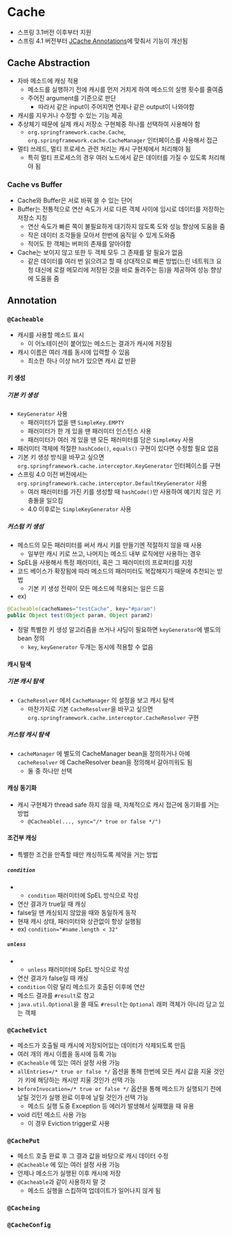 # Cache

- 스프링 3.1버전 이후부터 지원
- 스프링 4.1 버전부터 [JCache Annotations](https://jcp.org/en/jsr/detail?id=107)에 맞춰서 기능이 개선됨

## Cache Abstraction

- 자바 메소드에 캐싱 적용
  - 메소드를 실행하기 전에 캐시를 먼저 거치게 하여 메소드의 실행 횟수를 줄여줌
  - 주어진 argument를 기준으로 판단
    - 따라서 같은 input이 주어지면 언제나 같은 output이 나와야함
- 캐시를 지우거나 수정할 수 있는 기능 제공
- 추상체기 때문에 실제 캐시 저장소 구현체중 하나를 선택하여 사용해야 함
  - `org.springframework.cache.Cache`, `org.springframework.cache.CacheManager` 인터페이스를 사용해서 접근
- 멀티 쓰레드, 멀티 프로세스 관련 처리는 캐시 구현체에서 처리해야 됨
  - 특히 멀티 프로세스의 경우 여러 노드에서 같은 데이터를 가질 수 있도록 처리해야 됨

### Cache vs Buffer

- Cache와 Buffer은 서로 바꿔 쓸 수 있는 단어
- Buffer는 전통적으로 연산 속도가 서로 다른 객체 사이에 임시로 데이터를 저장하는 저장소 지칭
  - 연산 속도가 빠른 쪽이 불필요하게 대기하지 않도록 도와 성능 향상에 도움을 줌
  - 작은 데이터 조각들을 모아서 한번에 움직일 수 있게 도와줌
  - 적어도 한 객체는 버퍼의 존재를 알아야함
- Cache는 보이지 않고 또한 두 객체 모두 그 존재를 알 필요가 없음
  - 같은 데이터를 여러 번 읽으려고 할 때 상대적으로 빠른 방법(느린 네트워크 요청 대신에 로컬 메모리에 저장된 것을 바로 돌려주는 등)을 제공하여 성능 향상에 도움을 줌

## Annotation

### `@Cacheable` 

- 캐시를 사용할 메소드 표시
  - 이 어노테이션이 붙어있는 메소드는 결과가 캐시에 저장됨
- 캐시 이름은 여러 개를 동시에 입력할 수 있음
  - 최소한 하나 이상 hit가 있으면 캐시 값 반환

#### 키 생성

##### 기본 키 생성

- `KeyGenerator` 사용
  - 패러미터가 없을 땐 `SimpleKey.EMPTY`
  - 패러미터가 한 개 있을 땐 패러미터 인스턴스 사용
  - 패러미터가 여러 개 있을 땐 모든 패러미터를 담은 `SimpleKey` 사용
- 패러미터 객체에 적절한 `hashCode()`, `equals()` 구현이 있다면 수정할 필요 없음
- 기본 키 생성 방식을 바꾸고 싶으면 `org.springframework.cache.interceptor.KeyGenerator` 인터페이스를 구현
- 스프링 4.0 이전 버전에서는 `org.springframework.cache.interceptor.DefaultKeyGenerator` 사용
  - 여러 패러미터를 가진 키를 생성할 때 `hashCode()`만 사용하여 예기치 않은 키 충돌을 일으킴
  - 4.0 이후로는 `SimpleKeyGenerator` 사용


##### 커스텀 키 생성

- 메소드의 모든 패러미터를 써서 캐시 키를 만들기엔 적절하지 않을 때 사용
  - 일부만 캐시 키로 쓰고, 나머지는 메소드 내부 로직에만 사용하는 경우
- SpEL을 사용해서 특정 패러미터, 혹은 그 패러미터의 프로퍼티를 지정
- 코드 베이스가 확장됨에 따라 메소드의 패러미터도 복잡해지기 때문에 추천되는 방법
  - 기본 키 생성 전략이 모든 메소드에 적용되는 일은 드뭄
- ex)

``` java
@Cacheable(cacheNames="testCache", key="#param")
public Object test(Object param, Object param2)
```

- 정말 특별한 키 생성 알고리즘을 쓰거나 샤딩이 필요하면 `keyGenerator`에 별도의 bean 정의
  - `key`, `keyGenerator` 두개는 동시에 적용할 수 없음

#### 캐시 탐색

##### 기본 캐시 탐색

- `CacheResolver` 에서 `CacheManager` 의 설정을 보고 캐시 탐색
  - 마찬가지로 기본 `CacheResolver`을 바꾸고 싶으면 `org.springframework.cache.interceptor.CacheResolver` 구현

##### 커스텀 캐시 탐색

- `cacheManager` 에 별도의 CacheManager bean을 정의하거나 아예 `cacheResolver` 에 CacheResolver bean을 정의해서 갈아끼워도 됨
  - 둘 중 하나만 선택

#### 캐싱 동기화

- 캐시 구현체가 thread safe 하지 않을 때, 자체적으로 캐시 접근에 동기화를 거는 방법
  - `@Cacheable(..., sync="/* true or false */")`

#### 조건부 캐싱

- 특별한 조건을 만족할 때만 캐싱하도록 제약을 거는 방법

##### `condition`

- - `condition` 패러미터에 SpEL 방식으로 작성
- 연산 결과가 true일 때 캐싱
- false일 땐 캐싱되지 않았을 때와 동일하게 동작
- 현재 캐시 상태, 패러미터와 상관없이 항상 실행됨
- ex) `condition="#name.length < 32"`

##### `unless`

- - `unless` 패러미터에 SpEL 방식으로 작성
- 연산 결과가 false일 때 캐싱
- `condition` 이랑 달리 메소드가 호출된 이후에 연산
- 메소드 결과를 `#result`로 참고
- `java.util.Optional`을 쓸 때도 `#result`는 `Optional` 래퍼 객체가 아니라 담고 있는 객체

### `@CacheEvict`

- 메소드가 호출될 때 캐시에 저장되어있는 데이터가 삭제되도록 만듬
- 여러 개의 캐시 이름을 동시에 등록 가능
- `@Cacheable` 에 있는 여러 설정 사용 가능
- `allEntries=/* true or false */` 옵션을 통해 한번에 모든 캐시 값을 지울 것인가 키에 해당하는 캐시만 지울 것인가 선택 가능 
- `beforeInvocation=/* true or false */` 옵션을 통해 메소드가 실행되기 전에 날릴 것인가 실행 완료 이후에 날릴 것인가 선택 가능
  - 메소드 실행 도중 Exception 등 에러가 발생해서 실패했을 때 유용
- void 리턴 메소드 사용 가능
  - 이 경우 Eviction trigger로 사용

### `@CachePut`

- 메소드 호출 완료 후 그 결과 값을 바탕으로 캐시 데이터 수정
- `@Cacheable` 에 있는 여러 설정 사용 가능
- 언제나 메소드가 실행된 이후 캐시에 저장
- `@Cacheable`과 같이 사용하지 말 것
  - 메소드 실행을 스킵하여 업데이트가 일어나지 않게 됨

### `@Cacheing`
### `@CacheConfig`